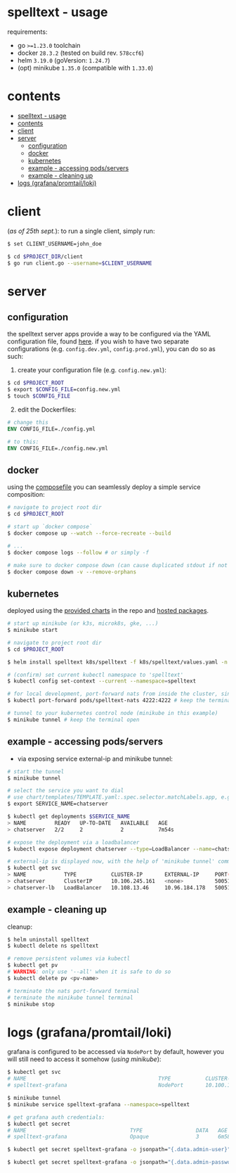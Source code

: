 # spelltext - usage
requirements:
- go `>=1.23.0` toolchain
- docker `28.3.2` (tested on build rev. `578ccf6`)
- helm `3.19.0` (goVersion: `1.24.7`)
- (opt) minikube `1.35.0` (compatible with `1.33.0`)

# contents
- [spelltext - usage](#spelltext---usage)
- [contents](#contents)
- [client](#client)
- [server](#server)
  - [configuration](#configuration)
  - [docker](#docker)
  - [kubernetes](#kubernetes)
  - [example - accessing pods/servers](#example---accessing-podsservers)
  - [example - cleaning up](#example---cleaning-up)
- [logs (grafana/promtail/loki)](#logs-grafanapromtailloki)

# client
(*as of 25th sept.*): to run a single client, simply run:
```sh
$ set CLIENT_USERNAME=john_doe

$ cd $PROJECT_DIR/client
$ go run client.go --username=$CLIENT_USERNAME
```

# server

## configuration
the spelltext server apps provide a way to be configured via the YAML configuration file, found [here](../config.yml). if you wish to have two separate configurations (e.g. `config.dev.yml`, `config.prod.yml`), you can do so as such:
1) create your configuration file (e.g. `config.new.yml`):
```sh
$ cd $PROJECT_ROOT
$ export $CONFIG_FILE=config.new.yml
$ touch $CONFIG_FILE
```
2) edit the Dockerfiles:
```dockerfile
# change this
ENV CONFIG_FILE=./config.yml

# to this:
ENV CONFIG_FILE=./config.new.yml
```

## docker
using the [composefile](./compose.yml) you can seamlessly deploy a simple service composition:
```sh
# navigate to project root dir
$ cd $PROJECT_ROOT

# start up `docker compose`
$ docker compose up --watch --force-recreate --build 

# ...
$ docker compose logs --follow # or simply -f

# make sure to docker compose down (can cause duplicated stdout if not done)
$ docker compose down -v --remove-orphans
```
  
## kubernetes
deployed using the [provided charts](https://github.com/komadiina/spelltext/tree/main/k8s/) in the repo and [hosted packages](https://github.com/komadiina/spelltext/pkgs/container/spelltext%2Fchatserver).
```sh
# start up minikube (or k3s, microk8s, gke, ...)
$ minikube start

# navigate to project root dir
$ cd $PROJECT_ROOT

$ helm install spelltext k8s/spelltext -f k8s/spelltext/values.yaml -n spelltext --create-namespace 

# (confirm) set current kubectl namespace to 'spelltext'
$ kubectl config set-context --current --namespace=spelltext

# for local development, port-forward nats from inside the cluster, since client requires direct connection
$ kubectl port-forward pods/spelltext-nats 4222:4222 # keep the terminal open

# tunnel to your kubernetes control node (minikube in this example)
$ minikube tunnel # keep the terminal open
```

## example - accessing pods/servers
- via exposing service external-ip and minikube tunnel:
```sh
# start the tunnel
$ minikube tunnel

# select the service you want to dial 
# use chart/templates/TEMPLATE.yaml:.spec.selector.matchLabels.app, e.g. 'chatserver'
$ export SERVICE_NAME=chatserver

$ kubectl get deployments $SERVICE_NAME
> NAME         READY   UP-TO-DATE   AVAILABLE   AGE
> chatserver   2/2     2            2           7m54s

# expose the deployment via a loadbalancer
$ kubectl expose deployment chatserver --type=LoadBalancer --name=chatserver-lb

# external-ip is displayed now, with the help of 'minikube tunnel' command
$ kubectl get svc
> NAME            TYPE           CLUSTER-IP       EXTERNAL-IP     PORT(S)           AGE
> chatserver      ClusterIP      10.106.245.161   <none>          50051/TCP         16m
> chatserver-lb   LoadBalancer   10.108.13.46     10.96.184.178   50051:32671/TCP   4m33s
```

## example - cleaning up
cleanup:
```sh
$ helm uninstall spelltext
$ kubectl delete ns spelltext

# remove persistent volumes via kubectl 
$ kubectl get pv
# WARNING: only use '--all' when it is safe to do so
$ kubectl delete pv <pv-name>

# terminate the nats port-forward terminal
# terminate the minikube tunnel terminal
$ minikube stop
```

# logs (grafana/promtail/loki)
grafana is configured to be accessed via `NodePort` by default, however you will still need to access it somehow (*using minikube*):
```sh
$ kubectl get svc
# NAME                                          TYPE           CLUSTER-IP       EXTERNAL-IP   PORT(S)             AGE
# spelltext-grafana                             NodePort       10.100.152.148   <none>        80:31934/TCP        5m39s

$ minikube tunnel
$ minikube service spelltext-grafana --namespace=spelltext

# get grafana auth credentials:
$ kubectl get secret
# NAME                                 TYPE                 DATA   AGE
# spelltext-grafana                    Opaque               3      6m58s

$ kubectl get secret spelltext-grafana -o jsonpath="{.data.admin-user}" | base64 --decode # should always be 'admin'

$ kubectl get secret spelltext-grafana -o jsonpath="{.data.admin-password}" | base64 --decode
```